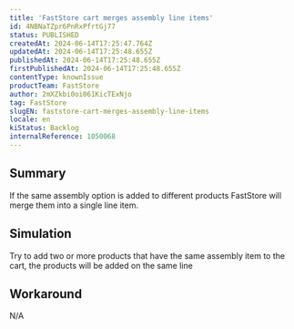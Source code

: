 ```yaml
---
title: 'FastStore cart merges assembly line items'
id: 4NBNaTZpr6PnRxPfrtGj77
status: PUBLISHED
createdAt: 2024-06-14T17:25:47.764Z
updatedAt: 2024-06-14T17:25:48.655Z
publishedAt: 2024-06-14T17:25:48.655Z
firstPublishedAt: 2024-06-14T17:25:48.655Z
contentType: knownIssue
productTeam: FastStore
author: 2mXZkbi0oi061KicTExNjo
tag: FastStore
slugEN: faststore-cart-merges-assembly-line-items
locale: en
kiStatus: Backlog
internalReference: 1050068
---
```


## Summary


If the same assembly option is added to different products FastStore will merge them into a single line item.


##

## Simulation


Try to add two or more products that have the same assembly item to the cart, the products will be added on the same line


##

## Workaround


N/A





